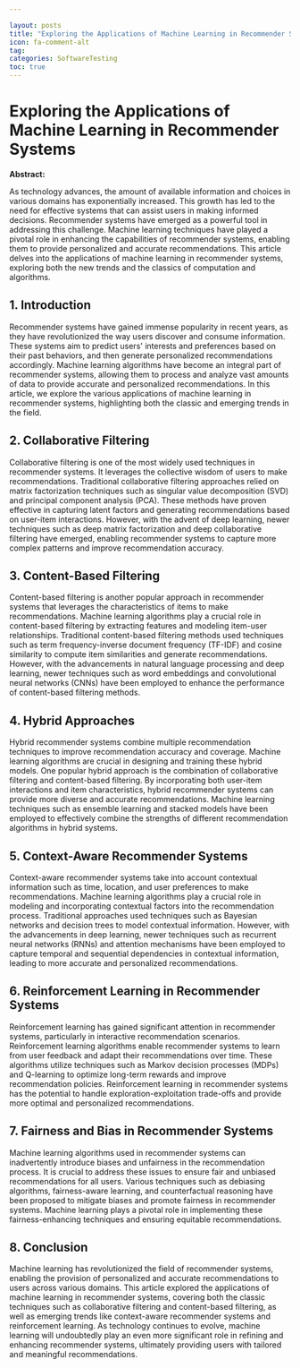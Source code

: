 ```yaml
---

layout: posts
title: "Exploring the Applications of Machine Learning in Recommender Systems"
icon: fa-comment-alt
tag:      
categories: SoftwareTesting
toc: true
---
```




# Exploring the Applications of Machine Learning in Recommender Systems

**Abstract:**

As technology advances, the amount of available information and choices in various domains has exponentially increased. This growth has led to the need for effective systems that can assist users in making informed decisions. Recommender systems have emerged as a powerful tool in addressing this challenge. Machine learning techniques have played a pivotal role in enhancing the capabilities of recommender systems, enabling them to provide personalized and accurate recommendations. This article delves into the applications of machine learning in recommender systems, exploring both the new trends and the classics of computation and algorithms.

## 1. Introduction

Recommender systems have gained immense popularity in recent years, as they have revolutionized the way users discover and consume information. These systems aim to predict users' interests and preferences based on their past behaviors, and then generate personalized recommendations accordingly. Machine learning algorithms have become an integral part of recommender systems, allowing them to process and analyze vast amounts of data to provide accurate and personalized recommendations. In this article, we explore the various applications of machine learning in recommender systems, highlighting both the classic and emerging trends in the field.

## 2. Collaborative Filtering

Collaborative filtering is one of the most widely used techniques in recommender systems. It leverages the collective wisdom of users to make recommendations. Traditional collaborative filtering approaches relied on matrix factorization techniques such as singular value decomposition (SVD) and principal component analysis (PCA). These methods have proven effective in capturing latent factors and generating recommendations based on user-item interactions. However, with the advent of deep learning, newer techniques such as deep matrix factorization and deep collaborative filtering have emerged, enabling recommender systems to capture more complex patterns and improve recommendation accuracy.

## 3. Content-Based Filtering

Content-based filtering is another popular approach in recommender systems that leverages the characteristics of items to make recommendations. Machine learning algorithms play a crucial role in content-based filtering by extracting features and modeling item-user relationships. Traditional content-based filtering methods used techniques such as term frequency-inverse document frequency (TF-IDF) and cosine similarity to compute item similarities and generate recommendations. However, with the advancements in natural language processing and deep learning, newer techniques such as word embeddings and convolutional neural networks (CNNs) have been employed to enhance the performance of content-based filtering methods.

## 4. Hybrid Approaches

Hybrid recommender systems combine multiple recommendation techniques to improve recommendation accuracy and coverage. Machine learning algorithms are crucial in designing and training these hybrid models. One popular hybrid approach is the combination of collaborative filtering and content-based filtering. By incorporating both user-item interactions and item characteristics, hybrid recommender systems can provide more diverse and accurate recommendations. Machine learning techniques such as ensemble learning and stacked models have been employed to effectively combine the strengths of different recommendation algorithms in hybrid systems.

## 5. Context-Aware Recommender Systems

Context-aware recommender systems take into account contextual information such as time, location, and user preferences to make recommendations. Machine learning algorithms play a crucial role in modeling and incorporating contextual factors into the recommendation process. Traditional approaches used techniques such as Bayesian networks and decision trees to model contextual information. However, with the advancements in deep learning, newer techniques such as recurrent neural networks (RNNs) and attention mechanisms have been employed to capture temporal and sequential dependencies in contextual information, leading to more accurate and personalized recommendations.

## 6. Reinforcement Learning in Recommender Systems

Reinforcement learning has gained significant attention in recommender systems, particularly in interactive recommendation scenarios. Reinforcement learning algorithms enable recommender systems to learn from user feedback and adapt their recommendations over time. These algorithms utilize techniques such as Markov decision processes (MDPs) and Q-learning to optimize long-term rewards and improve recommendation policies. Reinforcement learning in recommender systems has the potential to handle exploration-exploitation trade-offs and provide more optimal and personalized recommendations.

## 7. Fairness and Bias in Recommender Systems

Machine learning algorithms used in recommender systems can inadvertently introduce biases and unfairness in the recommendation process. It is crucial to address these issues to ensure fair and unbiased recommendations for all users. Various techniques such as debiasing algorithms, fairness-aware learning, and counterfactual reasoning have been proposed to mitigate biases and promote fairness in recommender systems. Machine learning plays a pivotal role in implementing these fairness-enhancing techniques and ensuring equitable recommendations.

## 8. Conclusion

Machine learning has revolutionized the field of recommender systems, enabling the provision of personalized and accurate recommendations to users across various domains. This article explored the applications of machine learning in recommender systems, covering both the classic techniques such as collaborative filtering and content-based filtering, as well as emerging trends like context-aware recommender systems and reinforcement learning. As technology continues to evolve, machine learning will undoubtedly play an even more significant role in refining and enhancing recommender systems, ultimately providing users with tailored and meaningful recommendations.